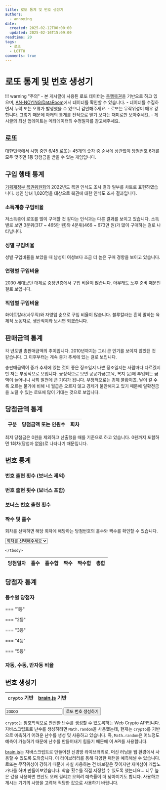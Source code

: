 ```yaml
---
title: 로또 통계 및 번호 생성기
authors:
  - annoying
date: 
  created: 2025-02-12T00:00:00
  updated: 2025-02-16T15:09:00
readtime: 20
tags:
  - 로또
  - LOTTO
comments: true
---
```


<!-- more -->

<script defer src="//cdn.jsdelivr.net/npm/chart.js/dist/chart.umd.min.js"></script>
<script defer src="//unpkg.com/brain.js"></script>
<script>
    // 전역 변수
    lottoData = [];
    
    // CSV 데이터 불러오기 함수
    async function fetchCSV() {
        const url = "https://cdn.jsdelivr.net/gh/AN-NOYING/DataRoom@main/Blog/Analysis/lotto.csv";

        try {
            const response = await fetch(url);
            const csvText = await response.text();

            // 줄 단위 나눔
            const rows = csvText.trim().split("\n");
            
            // 첫 번째 줄(헤더) 추출
            const headers = rows[0].split(",").map(header => header.trim());

            // 데이터 행 처리
            lottoData = rows.slice(1).map(row => {
                const values = row.split(",");
                return headers.reduce((obj, key, index) => {
                    obj[key] = values[index]?.trim();
                    return obj;
                }, {});
            });

            console.log("CSV 데이터 불러오기 성공");
        } catch (error) {
            console.error("CSV 데이터 불러오기 실패: ", error);
        }
    }
    fetchCSV();
</script>

# 로또 통계 및 번호 생성기

!!! warning "주의"
    - 본 게시글에 사용된 로또 데이터는 [동행복권](https://dhlottery.co.kr/common.do?method=main "동행복권")을 기반으로 하고 있으며, [AN-NOYING/DataRoom](https://github.com/AN-NOYING/DataRoom)에서 데이터를 확인할 수 있습니다.
    - 데이터를 수집하면서 누락 또는 오류가 발생했을 수 있으니 감안해주세요.
    - 로또는 무작위성이 매우 강합니다. 그렇기 때문에 아래의 통계를 전적으로 믿기 보다는 재미로만 보아주세요.
    - 게시글의 최신 업데이트는 메타데이터의 수정일자를 참고해주세요.

## 로또

대한민국에서 시행 중인 6/45 로또는 45개의 숫자 중 순서에 상관없이 당첨번호 6개를 모두 맞추면 1등 당첨금을 받을 수 있는 게임입니다.

## 구입 행태 통계

[기획재정부 복권위원회](http://bokgwon.go.kr/post/postView.do?boardSeq=6&category=&pageNum=3&seq=7823 "기획재정부 복권위원회")의 2022년도 복권 인식도 조사 결과 일부를 차트로 표현하였습니다. 성인 남녀 1,020명을 대상으로 복권에 대한 인식도 조사 결과입니다.

### 소득계층 구입비율
<canvas id="lotto-1"></canvas>
<script>
    document.addEventListener('DOMContentLoaded', () => {
        if (lottoData.length === 0) return;
        if (!Chart) return;

        const canvas = document.getElementById('lotto-1');
        if (canvas) {
            new Chart(canvas, {
                type: 'bar',
                data: {
                    labels: [ '1분위', '2분위', '3분위', '4분위', '5분위', '기타' ],
                    datasets: [
                        {
                            label: '2021년',
                            data: [
                                2.2,
                                8.7,
                                29.6,
                                40.1,
                                7.5,
                                11.9
                            ]
                        },
                        {
                            label: '2022년',
                            data: [
                                3.3,
                                17.7,
                                26.5,
                                39.0,
                                10.9,
                                2.6
                            ]
                        },
                    ]
                }
            });
        }
    });
</script>

저소득층이 로또를 많이 구매할 것 같다는 인식과는 다른 결과를 보이고 있습니다. 소득별로 보면 3분위(317 ~ 465만 원)와 4분위(466 ~ 673만 원)가 많이 구매하는 걸로 나타납니다.

### 성별 구입비율
<canvas id="lotto-2"></canvas>
<script>
    document.addEventListener('DOMContentLoaded', () => {
        if (lottoData.length === 0) return;
        if (!Chart) return;

        const canvas = document.getElementById('lotto-2');
        if (canvas) {
            new Chart(canvas, {
                type: 'bar',
                data: {
                    labels: [ '남성', '여성' ],
                    datasets: [
                        {
                            label: '2021',
                            data: [ 
                                56.8,
                                43.2
                            ]
                        },
                        {
                            label: '2022',
                            data: [
                                55.2,
                                44.8,
                            ]
                        },
                    ]
                }
            });
        }
    });
</script>

성별 구입비율을 보았을 때 남성이 여성보다 조금 더 높은 구매 경향을 보이고 있습니다.

### 연령별 구입비율
<canvas id="lotto-3"></canvas>
<script>
    document.addEventListener('DOMContentLoaded', () => {
        if (lottoData.length === 0) return;
        if (!Chart) return;

        const canvas = document.getElementById('lotto-3');
        if (canvas) {
            new Chart(canvas, {
                type: 'bar',
                data: {
                    labels: [ '20대', '30대', '40대', '50대', '60세 이상' ],
                    datasets: [
                        {
                            label: '2021년',
                            data: [
                                14.4,
                                16.2,
                                22.5,
                                21.5,
                                25.4,
                            ]
                        },
                        {
                            label: '2022년',
                            data: [
                                12.8,
                                15.2,
                                22.1,
                                22.5,
                                27.4,
                            ]
                        },
                    ]
                }
            });
        }
    });
</script>

2030 세대보단 대체로 중장년층에서 구입 비율이 많습니다. 아무래도 노후 준비 때문인 걸로 보입니다.

### 직업별 구입비율
<canvas id="lotto-4"></canvas>
<script>
    document.addEventListener('DOMContentLoaded', () => {
        if (lottoData.length === 0) return;
        if (!Chart) return;

        const canvas = document.getElementById('lotto-4');
        if (canvas) {
            new Chart(canvas, {
                type: 'bar',
                data: {
                    labels: [ '농/임/어업', '자영업', '블루칼라', '화이트칼라', '가정주부', '학생', '무직/기타' ],
                    datasets: [
                        {
                            label: '2021년',
                            data: [
                                1.4,
                                19.0,
                                20.3,
                                34.5,
                                16.4,
                                4.2,
                                4.2,
                            ]
                        },
                        {
                            label: '2022년',
                            data: [
                                1.0,
                                20.2,
                                17.9,
                                32.1,
                                18.9,
                                4.9,
                                5.0,
                            ]
                        },
                    ]
                }
            });
        }
    });
</script>

화이트칼라(사무직)와 자영업 순으로 구입 비율이 많습니다. 블루칼라는 흔히 말하는 육체적 노동자로, 생산직이라 보시면 되겠습니다.

## 판매금액 통계
<canvas id="lotto-5"></canvas>

각 년도별 총판매금액의 추이입니다. 2010년까지는 그리 큰 인기를 보이지 않았던 것 같습니다. 그 이후부터는 계속 증가 추세에 있는 걸로 보입니다.

총판매금액이 증가 추세에 있는 것이 좋은 징조일지 나쁜 징조일지는 사람마다 다르겠지만 저는 부정적으로 보입니다. 긍정적으로 보면 공공기금(교육, 복지 등)에 투입되는 금액이 늘어나니 사회 발전에 큰 기여가 됩니다. 부정적으로는 경제 불황이죠. 날이 갈 수록 오르는 물가에 비해 내 월급은 오르지 않고 경제가 불안해지고 있기 때문에 일확천금을 노릴 수 있는 로또에 많이 기대는 것으로 보입니다.

<script>
    document.addEventListener('DOMContentLoaded', () => {
        if (lottoData.length === 0) return;
        if (!Chart) return;

        const canvas = document.getElementById('lotto-5');
        if (canvas) {
            const numberOfYears = new Date().getFullYear() - (2002 - 1);        // 연도의 수
            let yearTotalArr = Array(numberOfYears).fill(0);                    // 연도별 총판매금액 배열

            // 연도별 총판매금액 산출
            for (let i = 0; i < lottoData.length; ++i) {
                const idx = new Date(lottoData[i]['date']).getFullYear() - 2002;
                yearTotalArr[idx] += parseInt(lottoData[i]['total'], 10);
            }

            // 차트
            new Chart(canvas, {
                type: 'bar',
                data: {
                    labels: Array.from({ length: numberOfYears }, (_, i) => (2002 + i).toString()),
                    datasets: [{ 
                        data: yearTotalArr,
                    }]
                },
                options: {
                    responsive: true,
                    plugins: {
                        legend: { display: false }
                    }
                }
            });
        }
    });
</script>

## 당첨금액 통계

<table id="lotto-table-1">
    <thead>
        <tr>
            <th>구분</th>
            <th>당첨금액 또는 인원수</th>
            <th>회차</th>
        </tr>
    </thead>
    <tbody>
    </tbody>
</table>

<script>
    document.addEventListener('DOMContentLoaded', () => {
    if (lottoData.length === 0) return;

    // 1등 인당 최고 및 최저 당첨금과 회차
    const result = lottoData.reduce((acc, { round, '1st_winnings': winnings }) => {
        winnings = parseInt(winnings, 10);

        if (winnings > acc.maxWinnings) {
            acc.maxWinnings = winnings;
            acc.maxRound = parseInt(round, 10);
        } else if (winnings > 0 && winnings < acc.minWinnings) {
            acc.minWinnings = winnings;
            acc.minRound = parseInt(round, 10);
        }

        return acc;
    }, { maxWinnings: -Infinity, maxRound: null, minWinnings: Infinity, minRound: null });

    // 1등 최다 당첨자 수
    const result2 = lottoData.reduce((acc, { round, '1st_num': _1stnum }) => {
        _1stnum = parseInt(_1stnum, 10);

        if (_1stnum > acc._1st_num) {
            acc._1st_num = _1stnum;
            acc.round = parseInt(round, 10);
        }
        
        return acc;
    }, { _1st_num: -Infinity, round: null });

    // TBODY 업데이트
    const tbody = document.querySelector('#lotto-table-1 tbody');
    if (tbody) {
        tbody.innerHTML = `
            <tr>
                <td>1등 인당 최고 당첨금</td>
                <td>${result.maxWinnings.toLocaleString()}원</td>
                <td>${result.maxRound.toLocaleString()}회차</td>
            </tr>
            <tr>
                <td>1등 인당 최저 당첨금</td>
                <td>${result.minWinnings.toLocaleString()}원</td>
                <td>${result.minRound.toLocaleString()}회차</td>
            </tr>
            <tr>
                <td>1등 최다 당첨자 수</td>
                <td>${result2._1st_num}명</td>
                <td>${result2.round.toLocaleString()}회차</td>
            </tr>
        `;
    }
});
</script>

최저 당첨금은 0원을 제외하고 산출했을 때를 기준으로 하고 있습니다. 0원까지 포함하면 1회차(당첨자 없음)로 나타나기 때문입니다.

## 번호 통계
### 번호 출현 횟수 (보너스 제외)
<canvas id="lotto-6"></canvas>
<p id="lotto-p-1"></p>
<script>
    document.addEventListener('DOMContentLoaded', () => {
        if (lottoData.length === 0) return;
        if (!Chart) return;

        const canvas = document.getElementById('lotto-6');
        if (canvas) {
            // 45개의 요소와 각 번호별 출현 횟수 (보너스 제외)
            let freqNums = Array(45).fill(0);
            for (let i = 0; i < lottoData.length; ++i) {
                freqNums[parseInt(lottoData[i]['num1'], 10) - 1] += 1;
                freqNums[parseInt(lottoData[i]['num2'], 10) - 1] += 1;
                freqNums[parseInt(lottoData[i]['num3'], 10) - 1] += 1;
                freqNums[parseInt(lottoData[i]['num4'], 10) - 1] += 1;
                freqNums[parseInt(lottoData[i]['num5'], 10) - 1] += 1;
                freqNums[parseInt(lottoData[i]['num6'], 10) - 1] += 1;
            }

            // 차트
            new Chart(canvas, {
                type: 'bar',
                data: {
                    labels: Array.from({ length: 45 }, (_, i) => (i + 1).toString()),
                    datasets: [{
                        data: freqNums,
                        backgroundColor: Array.from({ length: 45 }, (_, i) => {
                            const num = i + 1;
                            if (num <= 10) return '#FCE38A';
                            else if (num <= 20) return '#91C8E4';
                            else if (num <= 30) return '#FF2E63';
                            else if (num <= 40) return '#526D82';
                            else return '#609966';
                        })
                    }],
                },
                options: {
                    responsive: true,
                    plugins: {
                        legend: { display: false }
                    },
                    scales: {
                        x: {
                            ticks: {
                                autoSkip: false,
                                maxRotation: 0,
                                minRotation: 0,
                                font: {
                                    size: 10
                                }
                            }
                        }
                    }
                }
            });

            // 상위 및 하위 6개
            const para = document.getElementById('lotto-p-1');
            if (para) {
                let topNum = '';
                freqNums.map((cnt, idx) => ({ number: idx + 1, cnt: cnt })).sort((a, b) => b.cnt - a.cnt).slice(0, 6).forEach(top => {
                    topNum += `${top.number}, `;
                });
                topNum = topNum.slice(0, -2);

                let bottomNum = '';
                freqNums.map((cnt, idx) => ({ number: idx + 1, cnt : cnt })).sort((a, b) => a.cnt - b.cnt).slice(0, 6).forEach(bottom => {
                    bottomNum += `${bottom.number}, `;
                });
                bottomNum = bottomNum.slice(0, -2);

                para.textContent = `보너스 번호를 제외하여 가장 많이 나온 상위 6개의 번호는 ${topNum}이고, 가장 적게 나온 하위 6개의 번호는 ${bottomNum}입니다.`;
            }
        }
    });
</script>

### 번호 출현 횟수 (보너스 포함)
<canvas id="lotto-7"></canvas>
<p id="lotto-p-2"></p>
<script>
    document.addEventListener('DOMContentLoaded', () => {
        if (lottoData.length === 0) return;
        if (!Chart) return;

        const canvas = document.getElementById('lotto-7');
        if (canvas) {
            // 45개의 요소와 각 번호별 출현 횟수
            let freqNums = Array(45).fill(0);
            for (let i = 0; i < lottoData.length; ++i) {
                freqNums[parseInt(lottoData[i]['num1'], 10) - 1] += 1;
                freqNums[parseInt(lottoData[i]['num2'], 10) - 1] += 1;
                freqNums[parseInt(lottoData[i]['num3'], 10) - 1] += 1;
                freqNums[parseInt(lottoData[i]['num4'], 10) - 1] += 1;
                freqNums[parseInt(lottoData[i]['num5'], 10) - 1] += 1;
                freqNums[parseInt(lottoData[i]['num6'], 10) - 1] += 1;
                freqNums[parseInt(lottoData[i]['bonus_num'], 10) - 1] += 1;
            }

            // 차트
            new Chart(canvas, {
                type: 'bar',
                data: {
                    labels: Array.from({ length: 45 }, (_, i) => (i + 1).toString()),
                    datasets: [{
                        data: freqNums,
                        backgroundColor: Array.from({ length: 45 }, (_, i) => {
                            const num = i + 1;
                            if (num <= 10) return '#FCE38A';
                            else if (num <= 20) return '#91C8E4';
                            else if (num <= 30) return '#FF2E63';
                            else if (num <= 40) return '#526D82';
                            else return '#609966';
                        })
                    }],
                },
                options: {
                    responsive: true,
                    plugins: {
                        legend: { display: false }
                    },
                    scales: {
                        x: {
                            ticks: {
                                autoSkip: false,
                                maxRotation: 0,
                                minRotation: 0,
                                font: {
                                    size: 10
                                }
                            }
                        }
                    }
                }
            });

            // 상위 및 하위 6개
            const para = document.getElementById('lotto-p-2');
            if (para) {
                let topNum = '';
                freqNums.map((cnt, idx) => ({ number: idx + 1, cnt: cnt })).sort((a, b) => b.cnt - a.cnt).slice(0, 6).forEach(top => {
                    topNum += `${top.number}, `;
                });
                topNum = topNum.slice(0, -2);

                let bottomNum = '';
                freqNums.map((cnt, idx) => ({ number: idx + 1, cnt : cnt })).sort((a, b) => a.cnt - b.cnt).slice(0, 6).forEach(bottom => {
                    bottomNum += `${bottom.number}, `;
                });
                bottomNum = bottomNum.slice(0, -2);

                para.textContent = `보너스 번호를 포함하여 가장 많이 나온 상위 6개의 번호는 ${topNum}이고, 가장 적게 나온 하위 6개의 번호는 ${bottomNum}입니다.`;
            }
        }
    });
</script>

### 보너스 번호 출현 횟수
<canvas id="lotto-8"></canvas>
<p id="lotto-p-3"></p>
<script>
    document.addEventListener('DOMContentLoaded', () => {
        if (lottoData.length === 0) return;
        if (!Chart) return;

        const canvas = document.getElementById('lotto-8');
        if (canvas) {
            // 45개의 요소와 각 번호별 출현 횟수
            let bonusNums = Array(45).fill(0);
            for (let i = 0; i < lottoData.length; ++i) { bonusNums[parseInt(lottoData[i]['bonus_num'], 10) - 1] += 1; }

            // 차트
            new Chart(canvas, {
                type: 'bar',
                data: {
                    labels: Array.from({ length: 45 }, (_, i) => (i + 1).toString()),
                    datasets: [{
                        data: bonusNums,
                        backgroundColor: Array.from({ length: 45 }, (_, i) => {
                            const num = i + 1;
                            if (num <= 10) return '#FCE38A';
                            else if (num <= 20) return '#91C8E4';
                            else if (num <= 30) return '#FF2E63';
                            else if (num <= 40) return '#526D82';
                            else return '#609966';
                        })
                    }],
                },
                options: {
                    responsive: true,
                    plugins: {
                        legend: { display: false }
                    },
                    scales: {
                        x: {
                            ticks: {
                                autoSkip: false,
                                maxRotation: 0,
                                minRotation: 0,
                                font: {
                                    size: 10
                                }
                            }
                        }
                    }
                }
            });            

            // 상위 및 하위 6개
            const para = document.getElementById('lotto-p-3');
            if (para) {
                let topNum = '';
                bonusNums.map((cnt, idx) => ({ number: idx + 1, cnt: cnt })).sort((a, b) => b.cnt - a.cnt).slice(0, 6).forEach(top => {
                    topNum += `${top.number}, `;
                });
                topNum = topNum.slice(0, -2);

                let bottomNum = '';
                bonusNums.map((cnt, idx) => ({ number: idx + 1, cnt : cnt })).sort((a, b) => a.cnt - b.cnt).slice(0, 6).forEach(bottom => {
                    bottomNum += `${bottom.number}, `;
                });
                bottomNum = bottomNum.slice(0, -2);

                para.textContent = `보너스 번호로 가장 많이 나온 상위 6개의 번호는 ${topNum}이고, 가장 적게 나온 하위 6개의 번호는 ${bottomNum}입니다.`;
            }
        }
    });
</script>

### 짝수 및 홀수
회차를 선택하면 해당 회차에 해당하는 당첨번호의 홀수와 짝수를 확인할 수 있습니다.

<select id="lotto-select-1">
    <option value="" disabled selected>회차를 선택해주세요</option>
</select>
<table id="lotto-table-2">
    <thead>
        <tr>
            <th>당첨일자</th>
            <th>홀수</th>
            <th>홀수합</th>
            <th>짝수</th>
            <th>짝수합</th>
            <th>총합</th>
        </tr>
    </thead>
    <tbody>
        
    </tbody>
</table>
<script>
    document.addEventListener('DOMContentLoaded', () => {
        // 회차 추가
        const select = document.getElementById('lotto-select-1');
        if (select) {
            for (let i = 0; i < lottoData.length; ++i) {
                const newOpt = document.createElement('option');
                newOpt.value = i;
                newOpt.textContent = `${i + 1}회차`;

                select.appendChild(newOpt);
            }
        }
        
        // SELECT 값 변경
        select.addEventListener('change', () => {
            // TABLE
            const table = document.getElementById('lotto-table-2');
            if (!table) return;
            
            // TBODY 내 모든 요소 제거
            const tbody = table.querySelector('tbody');
            if (tbody) { tbody.innerHTML = ''; }

            // 홀짝 구분 및 합
            let even = [];
            let odd = [];
            let evenTotal = 0, oddTotal = 0;

            for (let i = 0; i < 6; ++i) {
                let num = lottoData[select.value][`num${i+1}`];
                // 홀수
                if (num & 1) {
                    even.push(num);
                    evenTotal += parseInt(num, 10);
                } else {
                    odd.push(num);
                    oddTotal += parseInt(num, 10);
                }
            }
            

            // 추가
            const tr = document.createElement('tr');
            tr.innerHTML = `
                <td>${lottoData[select.value]['date']}</td>
                <td>${even}</td>
                <td>${evenTotal}</td>
                <td>${odd}</td>
                <td>${oddTotal}</td>
                <td>${evenTotal + oddTotal}</td>
            `;
            tbody.appendChild(tr);
        });
    });
</script>

## 당첨자 통계
### 등수별 당첨자
=== "1등"
    <p id="lotto-p-4"></p>
=== "2등"
    <p id="lotto-p-5"></p>
=== "3등"
    <p id="lotto-p-6"></p>
=== "4등"
    <p id="lotto-p-7"></p>
=== "5등"
    <p id="lotto-p-8"></p>

<script>
    document.addEventListener('DOMContentLoaded', () => {
        if (lottoData.length === 0) return;
        if (!Chart) return;

        const para1 = document.getElementById('lotto-p-4');
        if (para1) {
            // 1등 당첨자 수 배열
            const _1stNumArr = lottoData.map(data => parseInt(data['1st_num'], 10)).sort((a, b) => a - b);
            
            // 최솟값과 최댓값
            const minVal = _1stNumArr[0];
            const maxVal = _1stNumArr[_1stNumArr.length - 1];

            // 평균
            let sum = 0;
            for (let i = 0; i < _1stNumArr.length; ++i) {
                sum += _1stNumArr[i];
            }
            const meanVal = sum / _1stNumArr.length;
            
            para1.textContent = `가장 적게 나온 1등 당첨자 수는 ${minVal.toLocaleString()}명이고, 가장 많이 나온 당첨자 수는 ${maxVal.toLocaleString()}명입니다. 평균 ${meanVal.toFixed(2)}명 당첨되고 있습니다.`;
        }
        
        const para2 = document.getElementById('lotto-p-5');
        if (para2) {
            // 2등 당첨자 수 배열
            const _2ndNumArr = lottoData.map(data => parseInt(data['2nd_num'], 10)).sort((a, b) => a - b);
            
            // 최솟값과 최댓값
            const minVal = _2ndNumArr[0];
            const maxVal = _2ndNumArr[_2ndNumArr.length - 1];

            // 평균
            let sum = 0;
            for (let i = 0; i < _2ndNumArr.length; ++i) {
                sum += _2ndNumArr[i];
            }
            const meanVal = sum / _2ndNumArr.length;
            
            para2.textContent = `가장 적게 나온 2등 당첨자 수는 ${minVal.toLocaleString()}명이고, 가장 많이 나온 당첨자 수는 ${maxVal.toLocaleString()}명입니다. 평균 ${meanVal.toFixed(2)}명 당첨되고 있습니다.`;
        }
        
        const para3 = document.getElementById('lotto-p-6');
        if (para3) {
            // 3등 당첨자 수 배열
            const _3rdNumArr = lottoData.map(data => parseInt(data['3rd_num'], 10)).sort((a, b) => a - b);
            
            // 최솟값과 최댓값
            const minVal = _3rdNumArr[0];
            const maxVal = _3rdNumArr[_3rdNumArr.length - 1];

            // 평균
            let sum = 0;
            for (let i = 0; i < _3rdNumArr.length; ++i) {
                sum += _3rdNumArr[i];
            }
            const meanVal = sum / _3rdNumArr.length;
            
            para3.textContent = `가장 적게 나온 3등 당첨자 수는 ${minVal.toLocaleString()}명이고, 가장 많이 나온 당첨자 수는 ${maxVal.toLocaleString()}명입니다. 평균 ${meanVal.toFixed(2)}명 당첨되고 있습니다.`;
        }
        
        const para4 = document.getElementById('lotto-p-7');
        if (para4) {
            // 4등 당첨자 수 배열
            const _4thNumArr = lottoData.map(data => parseInt(data['4th_num'], 10)).sort((a, b) => a - b);
            
            // 최솟값과 최댓값
            const minVal = _4thNumArr[0];
            const maxVal = _4thNumArr[_4thNumArr.length - 1];

            // 평균
            let sum = 0;
            for (let i = 0; i < _4thNumArr.length; ++i) {
                sum += _4thNumArr[i];
            }
            const meanVal = sum / _4thNumArr.length;
            
            para4.textContent = `가장 적게 나온 4등 당첨자 수는 ${minVal.toLocaleString()}명이고, 가장 많이 나온 당첨자 수는 ${maxVal.toLocaleString()}명입니다. 평균 ${meanVal.toFixed(2)}명 당첨되고 있습니다.`;
        }
        
        const para5 = document.getElementById('lotto-p-8');
        if (para5) {
            // 4등 당첨자 수 배열
            const _5thNumArr = lottoData.map(data => parseInt(data['5th_num'], 10)).sort((a, b) => a - b);
            
            // 최솟값과 최댓값
            const minVal = _5thNumArr[0];
            const maxVal = _5thNumArr[_5thNumArr.length - 1];

            // 평균
            let sum = 0;
            for (let i = 0; i < _5thNumArr.length; ++i) {
                sum += _5thNumArr[i];
            }
            const meanVal = sum / _5thNumArr.length;
            
            para5.textContent = `가장 적게 나온 5등 당첨자 수는 ${minVal.toLocaleString()}명이고, 가장 많이 나온 당첨자 수는 ${maxVal.toLocaleString()}명입니다. 평균 ${meanVal.toFixed(2)}명 당첨되고 있습니다.`;
        }
    });
</script>

### 자동, 수동, 반자동 비율
<canvas id="lotto-9"></canvas>
<p id="lotto-p-9"></p>
<script>
    document.addEventListener('DOMContentLoaded', () => {
        if (lottoData.length === 0) return;
        if (!Chart) return;

        const canvas = document.getElementById('lotto-9');
        if (canvas) {
            let autoCnt = 0;
            let manualCnt = 0;
            let semiAutoCnt = 0;
            for (let i = 0; i < lottoData.length; ++i) {
                autoCnt += parseInt(lottoData[i]['auto'], 10) || 0;
                manualCnt += parseInt(lottoData[i]['manual'], 10) || 0;
                semiAutoCnt += parseInt(lottoData[i]['semi_auto'], 10) || 0;
            }
            
            const total = autoCnt + manualCnt + semiAutoCnt;

            // 차트
            new Chart(canvas, {
                type: 'pie',
                data: {
                    labels: [ '자동', '수동', '반자동' ],
                    datasets: [{
                        data: [ autoCnt, manualCnt, semiAutoCnt ]
                    }],
                },
                options: {
                    responsive: true
                }
            });

            const para = document.getElementById('lotto-p-9');
            if (para) {
                para.textContent = `로또 1등 당첨자 중 자동의 당첨자 비율은 ${((autoCnt / total) * 100).toFixed(2)}%이고, 수동은 ${((manualCnt / total) * 100).toFixed(2)}%, 반자동은 ${((semiAutoCnt / total) * 100).toFixed(2)}%입니다. 대부분 자동 당첨자가 많습니다.`;
            }
        }
    });
</script>

## 번호 생성기
<table id="lotto-table-3">
    <thead>
        <tr>
            <th><code>crypto</code> 기반</th>
            <th><a href="https://github.com/BrainJS/brain.js" title="brain.js">brain.js</a> 기반</th>
        </tr>
    </thead>
    <tbody></tbody>
</table>
<input type="number" id="brainjs-iters" min="1" value="20000">
<button type="button" id="lotto-generate-btn" class="md-button">로또 번호 생성하기</button>

`crypto`는 암호학적으로 안전한 난수를 생성할 수 있도록하는 Web Crypto API입니다. 자바스크립트로 난수를 생성하려면 `Math.random`을 사용했는데, 현재는 `crypto`를 기반으로 예측하기 어려운 난수를 생성 및 사용하고 있습니다. 즉, `Math.random`은 어느정도 예측이 가능하기 때문에 난수를 만들어내기 힘들기 때문에 이 API를 사용합니다.

[brain.js](https://github.com/BrainJS/brain.js "brain.js")는 자바스크립트로 만들어진 신경망 라이브러리로, 머신 러닝을 웹 환경에서 사용할 수 있도록 도와줍니다. 이 라이브러리를 통해 다양한 패턴을 예측해낼 수 있습니다. 로또는 무작위성이 강하기 때문에 사실 사용하는 건 바보같은 짓이지만 재미삼아 개쌉노가다를 하며 만들어보았습니다. 학습 횟수를 직접 지정할 수 있도록 했는데요... 너무 높은 값을 사용하면 연산도 오래 걸리고 오히려 예측률이 더 낮아지기도 합니다. 사용하고 계시는 기기의 사양을 고려해 적당한 값으로 사용하기 바랍니다.

<script>
    document.addEventListener('DOMContentLoaded', () => {
        const btn = document.getElementById('lotto-generate-btn');
        if (btn) {
            btn.addEventListener('click', () => {
                // 1 ~ 45
                const lottoNums = Array.from({ length: 45 }, (_, i) => (i + 1));
                let cryptoNums;
                let brainJSNums;

                // CRYPTO 기반
                {
                    let clone1 = lottoNums.slice();

                    // 섞은 후 랜덤하게 선택
                    for (let i = clone1.length - 1; i > 0; --i) {
                        const j = Math.floor(crypto.getRandomValues(new Uint32Array(1))[0] / (Math.pow(2, 32) / (i + 1)));
                        [clone1[i], clone1[j]] = [clone1[j], clone1[i]]; // Swap
                    }

                    cryptoNums = clone1.slice(0, 6).sort((a, b) => a - b);
                }

                // brain.js 기반
                {
                    const net = new brain.NeuralNetwork({activation: 'sigmoid'});
                    
                    // 학습 데이터
                    const trainingData = lottoData.map(data => {
                        const input = Array(45).fill(0); // 45개의 번호를 위한 배열 초기화

                        // num1 ~ num6 값만 처리
                        for (let i = 1; i <= 6; ++i) {
                            const num = parseInt(data[`num${i}`], 10); // num1 ~ num6 값을 가져오기
                            if (num >= 1 && num <= 45) {
                                input[num - 1] = 1; // 해당 번호의 인덱스를 1로 설정
                            }
                        }

                        // 출력 데이터는 0~1 사이의 확률 값으로 설정
                        return { input, output: Array(45).fill(0).map(() => Math.random()) }; // 확률 기반의 무작위 출력 데이터
                    });

                    // 신경망 훈련
                    alert('신경망 훈련을 시작합니다. 어느정도 시간이 걸리기 때문에 잠시 다른 작업을 하신 후 돌아와주세요.');
                    
                    const iters = parseInt(document.getElementById('brainjs-iters').value, 10);
                    net.train(trainingData, {
                        iterations: iters,
                    });

                    // 예측
                    const input = Array(45).fill(0);

                    // CRYPTO에서 생성된 번호를 신경망의 입력으로 사용
                    cryptoNums.forEach(num => {
                        input[num - 1] = 1; // 해당 번호의 인덱스를 1로 설정
                    });
                    
                    const output = net.run(input);

                    alert('훈련 및 예측이 완료되었습니다. 결과를 확인해주세요');

                    brainJSNums = Array.from(output).map((value, index) => ({ value, index: index + 1})).sort((a, b) => b.value - a.value).slice(0, 6).map(item => item.index).sort((a, b) => a - b);
                }

                // TBODY
                const tbody = document.querySelector('#lotto-table-3 tbody');
                if (tbody) {
                    tbody.innerHTML = `
                        <tr>
                            <td>${cryptoNums}</td>
                            <td>${brainJSNums}</td>
                        </tr>
                    `;
                }
            });
        }
    });
</script>